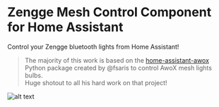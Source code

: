 # Zengge Mesh Control Component for Home Assistant

Control your Zengge bluetooth lights from Home Assistant!

> The majority of this work is based on the [home-assistant-awox](https://github.com/fsaris/home-assistant-awox) Python package created by @fsaris to control AwoX mesh lights bulbs.<br/>
> Huge shotout to all his hard work on that project!

![alt text](https://github.com/SleepyNinja0o/home-assistant-zengge/blob/main/images/HD_icon.png)

